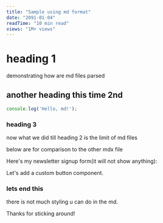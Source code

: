```yaml
---
title: "Sample using md format"
date: "2091-01-04"
readTime: "10 min read"
views: "1M+ views"
---
```


# heading 1

demonstrating how are md files parsed

## another heading this time 2nd

```javascript
console.log('Hello, md!');
```

### heading 3 

now what we did till heading 2 is the limit of md files

below are for comparison to the other mdx file

Here's my newsletter signup form(it will not show anything):

<NewsletterForm /> 

Let's add a custom button component.

<CustomButton text="Click Me!" /> 

### lets end this

<div style={{ padding: '20px', border: '2px dashed green', borderRadius: '8px', marginTop: '20px' }}>
  <p>there is not much styling u can do in the md.</p>
</div>

Thanks for sticking around!
